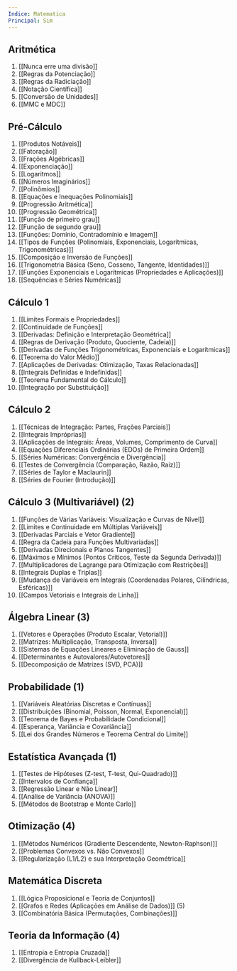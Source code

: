 ```yaml
---
Indice: Matematica
Principal: Sim
---
```


## Aritmética

1. [[Nunca erre uma divisão]]
2. [[Regras da Potenciação]]
3. [[Regras da Radiciação]]
4. [[Notação Científica]]
5. [[Conversão de Unidades]]
6. [[MMC e MDC]]

## Pré-Cálculo

1. [[Produtos Notáveis]]
2. [[Fatoração]]
3. [[Frações Algébricas]]
4. [[Exponenciação]]
5. [[Logaritmos]]
6. [[Números Imaginários]]
7. [[Polinômios]]
8. [[Equações e Inequações Polinomiais]]  
9. [[Progressão Aritmética]]
10. [[Progressão Geométrica]]
11. [[Função de primeiro grau]]
12. [[Função de segundo grau]]
13. [[Funções: Domínio, Contradomínio e Imagem]]  
14. [[Tipos de Funções (Polinomiais, Exponenciais, Logarítmicas, Trigonométricas)]]  
15. [[Composição e Inversão de Funções]]  
16. [[Trigonometria Básica (Seno, Cosseno, Tangente, Identidades)]]  
17. [[Funções Exponenciais e Logarítmicas (Propriedades e Aplicações)]]  
18. [[Sequências e Séries Numéricas]]  

## Cálculo 1
1. [[Limites Formais e Propriedades]]  
2. [[Continuidade de Funções]]  
3. [[Derivadas: Definição e Interpretação Geométrica]]  
4. [[Regras de Derivação (Produto, Quociente, Cadeia)]]  
5. [[Derivadas de Funções Trigonométricas, Exponenciais e Logarítmicas]]  
6. [[Teorema do Valor Médio]]  
7. [[Aplicações de Derivadas: Otimização, Taxas Relacionadas]]  
8. [[Integrais Definidas e Indefinidas]]  
9. [[Teorema Fundamental do Cálculo]]  
10. [[Integração por Substituição]]  

## Cálculo 2
1. [[Técnicas de Integração: Partes, Frações Parciais]]  
2. [[Integrais Impróprias]]  
3. [[Aplicações de Integrais: Áreas, Volumes, Comprimento de Curva]]  
4. [[Equações Diferenciais Ordinárias (EDOs) de Primeira Ordem]]  
5. [[Séries Numéricas: Convergência e Divergência]]  
6. [[Testes de Convergência (Comparação, Razão, Raiz)]]  
7. [[Séries de Taylor e Maclaurin]]  
8. [[Séries de Fourier (Introdução)]]  

## Cálculo 3 (Multivariável) (2)
1. [[Funções de Várias Variáveis: Visualização e Curvas de Nível]]  
2. [[Limites e Continuidade em Múltiplas Variáveis]]  
3. [[Derivadas Parciais e Vetor Gradiente]]  
4. [[Regra da Cadeia para Funções Multivariadas]]  
5. [[Derivadas Direcionais e Planos Tangentes]]  
6. [[Máximos e Mínimos (Pontos Críticos, Teste da Segunda Derivada)]]  
7. [[Multiplicadores de Lagrange para Otimização com Restrições]]  
8. [[Integrais Duplas e Triplas]]  
9. [[Mudança de Variáveis em Integrais (Coordenadas Polares, Cilíndricas, Esféricas)]]  
10. [[Campos Vetoriais e Integrais de Linha]]  


## Álgebra Linear (3)
1. [[Vetores e Operações (Produto Escalar, Vetorial)]]  
2. [[Matrizes: Multiplicação, Transposta, Inversa]]  
3. [[Sistemas de Equações Lineares e Eliminação de Gauss]]  
4. [[Determinantes e Autovalores/Autovetores]]  
5. [[Decomposição de Matrizes (SVD, PCA)]]  

## Probabilidade (1)
1. [[Variáveis Aleatórias Discretas e Contínuas]]  
2. [[Distribuições (Binomial, Poisson, Normal, Exponencial)]]  
3. [[Teorema de Bayes e Probabilidade Condicional]]  
4. [[Esperança, Variância e Covariância]]  
5. [[Lei dos Grandes Números e Teorema Central do Limite]]  

## Estatística Avançada (1)
1. [[Testes de Hipóteses (Z-test, T-test, Qui-Quadrado)]]  
2. [[Intervalos de Confiança]]  
3. [[Regressão Linear e Não Linear]]  
4. [[Análise de Variância (ANOVA)]]  
5. [[Métodos de Bootstrap e Monte Carlo]]  

## Otimização (4)
1. [[Métodos Numéricos (Gradiente Descendente, Newton-Raphson)]]  
2. [[Problemas Convexos vs. Não Convexos]]  
3. [[Regularização (L1/L2) e sua Interpretação Geométrica]]  

## Matemática Discreta 
1. [[Lógica Proposicional e Teoria de Conjuntos]]  
2. [[Grafos e Redes (Aplicações em Análise de Dados)]]  (5)
3. [[Combinatória Básica (Permutações, Combinações)]]  

## Teoria da Informação (4)
1. [[Entropia e Entropia Cruzada]]  
2. [[Divergência de Kullback-Leibler]]  
